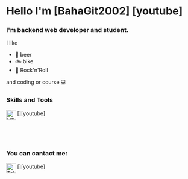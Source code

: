 # Hello I'm [BahaGit2002] [youtube]
### I'm backend web developer and student.

I like
- :beer: beer
- :bike: bike
- :metal: Rock'n'Roll

and coding or course :computer:

### Skills and Tools

[<img align="left" alt="HTML5" width="26px" src="https://raw.githubusercontent.com/github/
explore/80688e429a7d4ef2fca1e82350fe8e3517d3494d/topics/html/html.png" />][youtube]

<br/>
<br/>
<br/>

### You can cantact me:

[<img align="left" alt="Telegram" width="26px" src="https://upload.wikimedia.org/wikipedia/commons/thumb/8/82/Telegram_logo.svg/2048px-Telegram_logo.svg.png" />][youtube]
